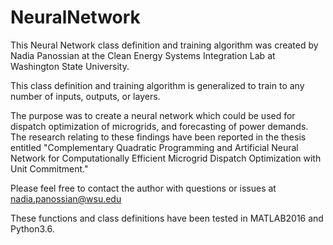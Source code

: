 # NeuralNetwork
This Neural Network class definition and training algorithm was created by Nadia Panossian at the Clean Energy Systems Integration Lab at Washington State University. 

This class definition and training algorithm is generalized to train to any number of inputs, outputs, or layers. 

The purpose was to create a neural network which could be used for dispatch optimization of microgrids, and forecasting of power demands. The research relating to these findings have been reported in the thesis entitled "Complementary Quadratic Programming and Artificial Neural Network for Computationally Efficient Microgrid Dispatch Optimization with Unit Commitment."


Please feel free to contact the author with questions or issues at nadia.panossian@wsu.edu

These functions and class definitions have been tested in MATLAB2016 and Python3.6.
